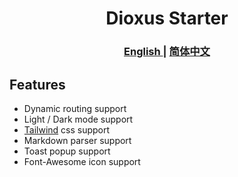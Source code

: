 <div align="center">
  <h1>Dioxus Starter</h1>
</div>

<div align="center">
  <h3>
    <a href="https://dioxuslabs.com"> English </a>
    <span> | </span>
    <a href="https://github.com/mrxiaozhuox/dioxus-starter/blob/master/README.zh-CN.md"> 简体中文 </a>
  </h3>
</div>

## Features

- Dynamic routing support
- Light / Dark mode support
- [Tailwind](https://tailwindcss.com/) css support
- Markdown parser support
- Toast popup support
- Font-Awesome icon support